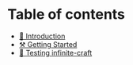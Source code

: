 # Table of contents

* [📖 Introduction](README.md)
* [⚒️ Getting Started](getting-started.md)
* [🔨 Testing infinite-craft](tests/README.md)
